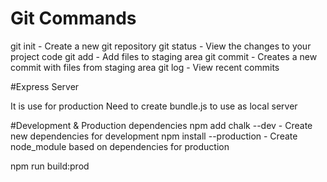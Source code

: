 # Git Commands

git init - Create a new git repository
git status - View the changes to your project code
git add - Add files to staging area
git commit - Creates a new commit with files from staging area
git log - View recent commits

#Express Server

It is use for production
Need to create bundle.js to use as local server

#Development & Production dependencies
npm add chalk --dev - Create new dependencies for development
npm install --production - Create node_module based on dependencies for production

npm run build:prod
